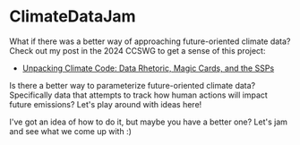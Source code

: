 # ClimateDataJam
What if there was a better way of approaching future-oriented climate data? Check out my post in the 2024 CCSWG to get a sense of this project:

- [Unpacking Climate Code: Data Rhetoric, Magic Cards, and the SSPs](https://wg.criticalcodestudies.com/index.php?p=/discussion/177/code-critique-unpacking-climate-code-data-rhetoric-magic-cards-and-the-ssps)

Is there a better way to parameterize future-oriented climate data? Specifically data that attempts to track how human actions will impact future emissions? Let's play around with ideas here! 

I've got an idea of how to do it, but maybe you have a better one? Let's jam and see what we come up with :)
